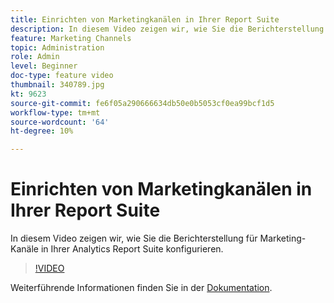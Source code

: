 ```yaml
---
title: Einrichten von Marketingkanälen in Ihrer Report Suite
description: In diesem Video zeigen wir, wie Sie die Berichterstellung für Marketing-Kanäle in Ihrer Analytics Report Suite konfigurieren.
feature: Marketing Channels
topic: Administration
role: Admin
level: Beginner
doc-type: feature video
thumbnail: 340789.jpg
kt: 9623
source-git-commit: fe6f05a290666634db50e0b5053cf0ea99bcf1d5
workflow-type: tm+mt
source-wordcount: '64'
ht-degree: 10%

---
```



# Einrichten von Marketingkanälen in Ihrer Report Suite

In diesem Video zeigen wir, wie Sie die Berichterstellung für Marketing-Kanäle in Ihrer Analytics Report Suite konfigurieren.

>[!VIDEO](https://video.tv.adobe.com/v/340789/?quality=12&learn=on)

Weiterführende Informationen finden Sie in der [Dokumentation](https://experienceleague.adobe.com/docs/analytics/components/marketing-channels/c-getting-started-mchannel.html?lang=en).
